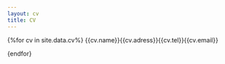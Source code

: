 ```yaml
---
layout: cv
title: CV
---
```


{%for cv in site.data.cv%}
	{{cv.name}}{{cv.adress}}{{cv.tel}}{{cv.email}}
	
{endfor}

	

	